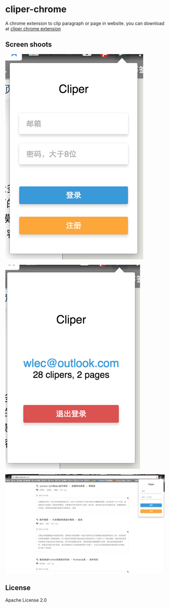# cliper-chrome

A chrome extension to clip paragraph or page in website. you can download at [cliper chrome extension](https://chrome.google.com/webstore/detail/biijehenaabpogldekblkfgooifmagbi)

## Screen shoots

![](./readme/cliper1.png)

![](./readme/cliper2.png)

![](./readme/cliper3.png)

## License

Apache License 2.0
